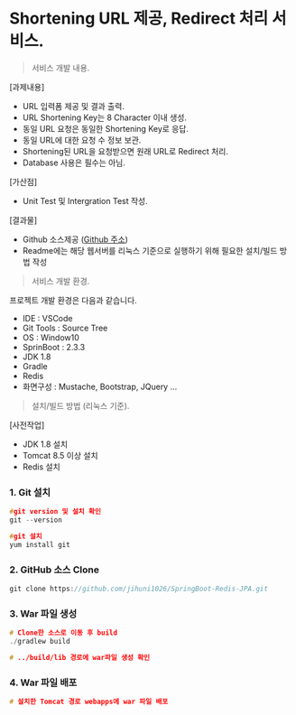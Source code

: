 # Shortening URL 제공, Redirect 처리 서비스.


> 서비스 개발 내용.

[과제내용]
- URL 입력폼 제공 및 결과 출력.
- URL Shortening Key는 8 Character 이내 생성.
- 동일 URL 요청은 동일한 Shortening Key로 응답.
- 동일 URL에 대한 요청 수 정보 보관.
- Shortening된 URL을 요청받으면 원래 URL로 Redirect 처리.
- Database 사용은 필수는 아님.
  
[가산점]
- Unit Test 및 Intergration Test 작성.
  
[결과물]
- Github 소스제공 ([Github 주소](https://github.com/jihuni1026/SpringBoot-Redis-JPA))
- Readme에는 해당 웹서버를 리눅스 기준으로 실행하기 위해 필요한 설치/빌드 방법 작성


> 서비스 개발 환경.

프로젝트 개발 환경은 다음과 같습니다.
- IDE : VSCode
- Git Tools : Source Tree
- OS : Window10
- SprinBoot : 2.3.3
- JDK 1.8
- Gradle
- Redis
- 화면구성 : Mustache, Bootstrap, JQuery ...


> 설치/빌드 방법 (리눅스 기준).

[사전작업]
- JDK 1.8 설치
- Tomcat 8.5 이상 설치
- Redis 설치

### 1. Git 설치
```c
#git version 및 설치 확인
git --version

#git 설치
yum install git
```

### 2. GitHub 소스 Clone
```c
git clone https://github.com/jihuni1026/SpringBoot-Redis-JPA.git
```

### 3. War 파일 생성
```c
# Clone한 소스로 이동 후 build
./gradlew build

# ../build/lib 경로에 war파일 생성 확인
```

### 4. War 파일 배포
```c
# 설치한 Tomcat 경로 webapps에 war 파일 배포
```
